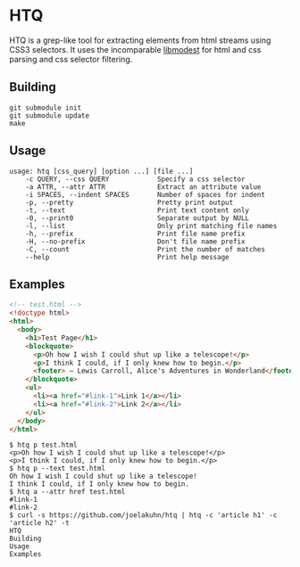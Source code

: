# HTQ

HTQ is a grep-like tool for extracting elements from html streams using CSS3 selectors. It uses the incomparable [libmodest](https://github.com/lexborisov/Modest) for html and css parsing and css selector filtering.

## Building

```shell
git submodule init
git submodule update
make
```

## Usage

```
usage: htq [css_query] [option ...] [file ...]
    -c QUERY, --css QUERY            Specify a css selector
    -a ATTR, --attr ATTR             Extract an attribute value
    -i SPACES, --indent SPACES       Number of spaces for indent
    -p, --pretty                     Pretty print output
    -t, --text                       Print text content only
    -0, --print0                     Separate output by NULL
    -l, --list                       Only print matching file names
    -h, --prefix                     Print file name prefix
    -H, --no-prefix                  Don't file name prefix
    -C, --count                      Print the number of matches
    --help                           Print help message
```

## Examples

```html
<!-- test.html -->
<!doctype html>
<html>
  <body>
    <h1>Test Page</h1>
    <blockquote>
      <p>Oh how I wish I could shut up like a telescope!</p>
      <p>I think I could, if I only knew how to begin.</p>
      <footer> — Lewis Carroll, Alice's Adventures in Wonderland</footer>
    </blockquote>
    <ul>
      <li><a href="#link-1">Link 1</a></li>
      <li><a href="#link-2">Link 2</a></li>
    </ul>
  </body>
</html>
```

```shell
$ htq p test.html
<p>Oh how I wish I could shut up like a telescope!</p>
<p>I think I could, if I only knew how to begin.</p>
$ htq p --text test.html
Oh how I wish I could shut up like a telescope!
I think I could, if I only knew how to begin.
$ htq a --attr href test.html
#link-1
#link-2
$ curl -s https://github.com/joelakuhn/htq | htq -c 'article h1' -c 'article h2' -t
HTQ
Building
Usage
Examples
```
